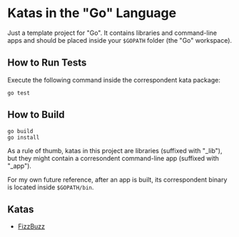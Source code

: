 # Katas in the "Go" Language

Just a template project for "Go". It contains libraries and command-line apps and should be placed inside your ```$GOPATH``` folder (the "Go" workspace).

## How to Run Tests

Execute the following command inside the correspondent kata package:

    go test

## How to Build

    go build
    go install

As a rule of thumb, katas in this project are libraries (suffixed with "_lib"), but they might contain a corresondent command-line app (suffixed with "_app").

For my own future reference, after an app is built, its correspondent binary is located inside ```$GOPATH/bin```.

## Katas

- [FizzBuzz](./src/fizzbuzz_lib)
